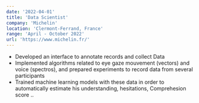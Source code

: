 ```yaml
---
date: '2022-04-01'
title: 'Data Scientist'
company: 'Michelin'
location: 'Clermont-Ferrand, France'
range: 'April - October 2022'
url: 'https://www.michelin.fr/'
---
```


- Developed an interface to annotate records and collect Data
- Implemented algorithms related to eye gaze mouvement (vectors) and voice (spectros), and prepared experiments to record data from several participants
- Trained machine learning models with these data in order to automatically estimate his understanding, hesitations, Comprehesion score ..
